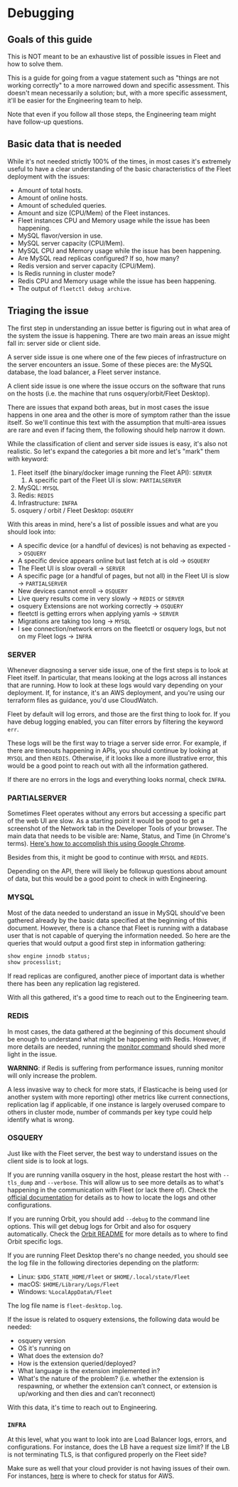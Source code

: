 # Debugging

## Goals of this guide

This is NOT meant to be an exhaustive list of possible issues in Fleet and how to solve them.

This is a guide for going from a vague statement such as "things are not working correctly" to a more narrowed down and 
specific assessment. This doesn't mean necessarily a solution; but, with a more specific assessment, it'll be easier for 
the Engineering team to help.

Note that even if you follow all those steps, the Engineering team might have follow-up questions.

## Basic data that is needed

While it's not needed strictly 100% of the times, in most cases it's extremely useful to have a clear understanding of 
the basic characteristics of the Fleet deployment with the issues:

- Amount of total hosts.
- Amount of online hosts.
- Amount of scheduled queries.
- Amount and size (CPU/Mem) of the Fleet instances.
- Fleet instances CPU and Memory usage while the issue has been happening.
- MySQL flavor/version in use.
- MySQL server capacity (CPU/Mem).
- MySQL CPU and Memory usage while the issue has been happening.
- Are MySQL read replicas configured? If so, how many?
- Redis version and server capacity (CPU/Mem).
- Is Redis running in cluster mode?
- Redis CPU and Memory usage while the issue has been happening.
- The output of `fleetctl debug archive`.

## Triaging the issue

The first step in understanding an issue better is figuring out in what area of the system the issue is happening. There 
are two main areas an issue might fall in: server side or client side.

A server side issue is one where one of the few pieces of infrastructure on the server encounters an issue. Some of 
these pieces are: the MySQL database, the load balancer, a Fleet server instance.

A client side issue is one where the issue occurs on the software that runs on the hosts (i.e. the machine that runs 
osquery/orbit/Fleet Desktop).

There are issues that expand both areas, but in most cases the issue happens in one area and the other is more of 
symptom rather than the issue itself. So we'll continue this text with the assumption that multi-area issues are rare 
and even if facing them, the following should help narrow it down.  

While the classification of client and server side issues is easy, it's also not realistic. So let's expand the 
categories a bit more and let's "mark" them with keyword:

1. Fleet itself (the binary/docker image running the Fleet API): `SERVER`
   1. A specific part of the Fleet UI is slow: `PARTIALSERVER`
2. MySQL: `MYSQL`
3. Redis: `REDIS`
4. Infrastructure: `INFRA`
5. osquery / orbit / Fleet Desktop: `OSQUERY`

With this areas in mind, here's a list of possible issues and what are you should look into:

- A specific device (or a handful of devices) is not behaving as expected -> `OSQUERY`
- A specific device appears online but last fetch at is old -> `OSQUERY`
- The Fleet UI is slow overall -> `SERVER`
- A specific page (or a handful of pages, but not all) in the Fleet UI is slow -> `PARTIALSERVER`
- New devices cannot enroll -> `OSQUERY`
- Live query results come in very slowly -> `REDIS` or `SERVER`
- osquery Extensions are not working correctly -> `OSQUERY`
- fleetctl is getting errors when applying yamls -> `SERVER` 
- Migrations are taking too long -> `MYSQL`
- I see connection/network errors on the fleetctl or osquery logs, but not on my Fleet logs -> `INFRA`

### SERVER

Whenever diagnosing a server side issue, one of the first steps is to look at Fleet itself. In particular, that means 
looking at the logs across all instances that are running. How to look at these logs would vary depending on your 
deployment. If, for instance, it's an AWS deployment, and you're using our terraform files as guidance, you'd use 
CloudWatch.

Fleet by default will log errors, and those are the first thing to look for. If you have debug logging enabled, you can 
filter errors by filtering the keyword `err`.

These logs will be the first way to triage a server side error. For example, if there are timeouts happening in APIs, 
you should continue by looking at `MYSQL` and then `REDIS`. Otherwise, if it looks like a more illustrative error, this 
would be a good point to reach out with all the information gathered.

If there are no errors in the logs and everything looks normal, check `INFRA`.

### PARTIALSERVER

Sometimes Fleet operates without any errors but accessing a specific part of the web UI are slow. As a starting point it
would be good to get a screenshot of the Network tab in the Developer Tools of your browser. The main data that needs to 
be visible are: Name, Status, and Time (in Chrome's terms). 
[Here's how to accomplish this using Google Chrome](https://developer.chrome.com/docs/devtools/network/).

Besides from this, it might be good to continue with `MYSQL` and `REDIS`.

Depending on the API, there will likely be followup questions about amount of data, but this would be a good point to 
check in with Engineering.

### MYSQL

Most of the data needed to understand an issue in MySQL should've been gathered already by the basic data specified at 
the beginning of this document. However, there is a chance that Fleet is running with a database user that is not 
capable of querying the information needed. So here are the queries that would output a good first step in information
gathering:

```sql
show engine innodb status;
show processlist;
```

If read replicas are configured, another piece of important data is whether there has been any replication lag 
registered.

With all this gathered, it's a good time to reach out to the Engineering team.

### REDIS

In most cases, the data gathered at the beginning of this document should be enough to understand what might be 
happening with Redis. However, if more details are needed, running the 
[monitor command](https://redis.io/commands/monitor/) should shed more light in the issue.

**WARNING**: if Redis is suffering from performance issues, running monitor will only increase the problem.

A less invasive way to check for more stats, if Elasticache is being used (or another system with more reporting) other 
metrics like current connections, replication lag if applicable, if one instance is largely overused compare to others 
in cluster mode, number of commands per key type could help identify what is wrong.

### OSQUERY

Just like with the Fleet server, the best way to understand issues on the client side is to look at logs.

If you are running vanilla osquery in the host, please restart the host with `--tls_dump` and `--verbose`. This will 
allow us to see more details as to what's happening in the communication with Fleet (or lack there of). Check the 
[official documentation](https://osquery.readthedocs.io/en/stable/deployment/logging/) for details as to how to locate 
the logs and other configurations.

If you are running Orbit, you should add `--debug` to the command line options. This will get debug logs for Orbit and 
also for osquery automatically. Check the [Orbit README](https://github.com/fleetdm/fleet/blob/main/orbit/README.md#logs) 
for more details as to where to find Orbit specific logs.

If you are running Fleet Desktop there's no change needed, you should see the log file in the following directories 
depending on the platform:

- Linux: `$XDG_STATE_HOME/Fleet` or `$HOME/.local/state/Fleet`
- macOS: `$HOME/Library/Logs/Fleet`
- Windows: `%LocalAppData%/Fleet`

The log file name is `fleet-desktop.log`.

If the issue is related to osquery extensions, the following data would be needed:

- osquery version
- OS it's running on
- What does the extension do?
- How is the extension queried/deployed?
- What language is the extension implemented in?
- What's the nature of the problem? (i.e. whether the extension is respawning, or whether the extension can’t connect, 
or extension is up/working and then dies and can’t reconnect)

With this data, it's time to reach out to Engineering.

### `INFRA`

At this level, what you want to look into are Load Balancer logs, errors, and configurations. For instance, does the LB 
have a request size limit? If the LB is not terminating TLS, is that configured properly on the Fleet side?

Make sure as well that your cloud provider is not having issues of their own. For instances, 
[here](https://health.aws.amazon.com/health/status) is where to check for status for AWS.

<meta name="pageOrderInSection" value="600">